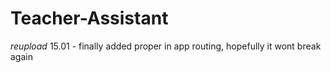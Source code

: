 # Teacher-Assistant
*reupload*
15.01 - finally added proper in app routing, hopefully it wont break again
